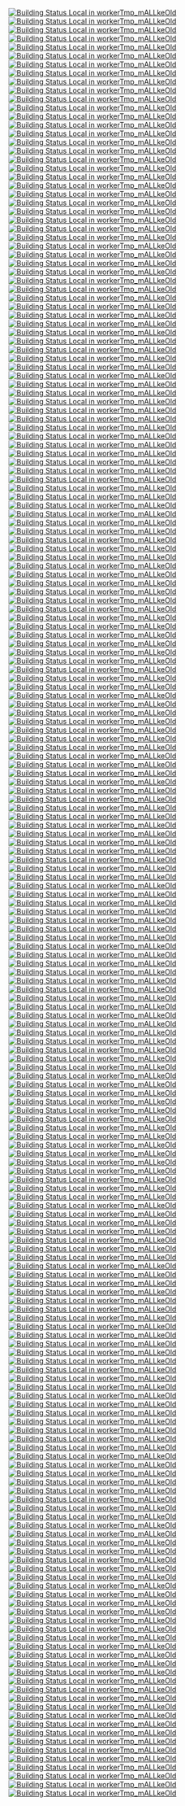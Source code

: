 [![Building Status Local in workerTmp_mALLkeOld](https://workerTmp.github.io/mALLkeOld/StAn/pvs_m120422p3/dragonflyoss_Dragonfly.svg)](https://github.com/Ulterius/server.git)
[![Building Status Local in workerTmp_mALLkeOld](https://workerTmp.github.io/mALLkeOld/StAn/pvs_m120422p3/cairo_cairo.svg)](https://github.com/Ulterius/server.git)
[![Building Status Local in workerTmp_mALLkeOld](https://workerTmp.github.io/mALLkeOld/StAn/pvs_m120422p3/libusb_libusb.svg)](https://github.com/Ulterius/server.git)
[![Building Status Local in workerTmp_mALLkeOld](https://workerTmp.github.io/mALLkeOld/StAn/pvs_m120422p3/zeek_zeek.svg)](https://github.com/Ulterius/server.git)
[![Building Status Local in workerTmp_mALLkeOld](https://workerTmp.github.io/mALLkeOld/StAn/pvs_m120422p3/cmake_cmake.svg)](https://github.com/Ulterius/server.git)
[![Building Status Local in workerTmp_mALLkeOld](https://workerTmp.github.io/mALLkeOld/StAn/pvs_m120422p3/tesseract-ocr_tesseract.svg)](https://github.com/Ulterius/server.git)
[![Building Status Local in workerTmp_mALLkeOld](https://workerTmp.github.io/mALLkeOld/StAn/pvs_m120422p3/openthread_openthread.svg)](https://github.com/Ulterius/server.git)
[![Building Status Local in workerTmp_mALLkeOld](https://workerTmp.github.io/mALLkeOld/StAn/pvs_m120422p3/xiph_tremor.svg)](https://github.com/Ulterius/server.git)
[![Building Status Local in workerTmp_mALLkeOld](https://workerTmp.github.io/mALLkeOld/StAn/pvs_m120422p3/ANSSI-FR_libecc.svg)](https://github.com/Ulterius/server.git)
[![Building Status Local in workerTmp_mALLkeOld](https://workerTmp.github.io/mALLkeOld/StAn/pvs_m120422p3/zeux_meshoptimizer.svg)](https://github.com/Ulterius/server.git)
[![Building Status Local in workerTmp_mALLkeOld](https://workerTmp.github.io/mALLkeOld/StAn/pvs_m120422p3/stefanberger_libtpms.svg)](https://github.com/Ulterius/server.git)
[![Building Status Local in workerTmp_mALLkeOld](https://workerTmp.github.io/mALLkeOld/StAn/pvs_m120422p3/libass_libass.svg)](https://github.com/Ulterius/server.git)
[![Building Status Local in workerTmp_mALLkeOld](https://workerTmp.github.io/mALLkeOld/StAn/pvs_m120422p3/yaml_pyyaml.svg)](https://github.com/Ulterius/server.git)
[![Building Status Local in workerTmp_mALLkeOld](https://workerTmp.github.io/mALLkeOld/StAn/pvs_m120422p3/WizardMac_ReadStat.svg)](https://github.com/Ulterius/server.git)
[![Building Status Local in workerTmp_mALLkeOld](https://workerTmp.github.io/mALLkeOld/StAn/pvs_m120422p3/google_myanmar-tools.svg)](https://github.com/Ulterius/server.git)
[![Building Status Local in workerTmp_mALLkeOld](https://workerTmp.github.io/mALLkeOld/StAn/pvs_m220422p6/OHDSI_WebAPI.svg)](https://github.com/Ulterius/server.git)
[![Building Status Local in workerTmp_mALLkeOld](https://workerTmp.github.io/mALLkeOld/StAn/pvs_m220422p6/NagVis_nagvis.svg)](https://github.com/Ulterius/server.git)
[![Building Status Local in workerTmp_mALLkeOld](https://workerTmp.github.io/mALLkeOld/StAn/pvs_m220422p6/ProgVal_Limnoria.svg)](https://github.com/Ulterius/server.git)
[![Building Status Local in workerTmp_mALLkeOld](https://workerTmp.github.io/mALLkeOld/StAn/pvs_m220422p6/Kong_docs.konghq.com.svg)](https://github.com/Ulterius/server.git)
[![Building Status Local in workerTmp_mALLkeOld](https://workerTmp.github.io/mALLkeOld/StAn/pvs_m220422p6/NagiosEnterprises_nagioscore.svg)](https://github.com/Ulterius/server.git)
[![Building Status Local in workerTmp_mALLkeOld](https://workerTmp.github.io/mALLkeOld/StAn/pvs_m220422p6/OpenRC_openrc.svg)](https://github.com/Ulterius/server.git)
[![Building Status Local in workerTmp_mALLkeOld](https://workerTmp.github.io/mALLkeOld/StAn/pvs_m220422p6/MarlinFirmware_Marlin.svg)](https://github.com/Ulterius/server.git)
[![Building Status Local in workerTmp_mALLkeOld](https://workerTmp.github.io/mALLkeOld/StAn/pvs_m220422p6/RackTables_racktables.svg)](https://github.com/Ulterius/server.git)
[![Building Status Local in workerTmp_mALLkeOld](https://workerTmp.github.io/mALLkeOld/StAn/pvs_m220422p6/Inist-CNRS_ezmaster.svg)](https://github.com/Ulterius/server.git)
[![Building Status Local in workerTmp_mALLkeOld](https://workerTmp.github.io/mALLkeOld/StAn/pvs_m220422p6/RainLoop_rainloop-webmail.svg)](https://github.com/Ulterius/server.git)
[![Building Status Local in workerTmp_mALLkeOld](https://workerTmp.github.io/mALLkeOld/StAn/pvs_m220422p6/Kotti_Kotti.svg)](https://github.com/Ulterius/server.git)
[![Building Status Local in workerTmp_mALLkeOld](https://workerTmp.github.io/mALLkeOld/StAn/pvs_m220422p6/LibVNC_x11vnc.svg)](https://github.com/Ulterius/server.git)
[![Building Status Local in workerTmp_mALLkeOld](https://workerTmp.github.io/mALLkeOld/StAn/pvs_m220422p6/RasaHQ_rasa.svg)](https://github.com/Ulterius/server.git)
[![Building Status Local in workerTmp_mALLkeOld](https://workerTmp.github.io/mALLkeOld/StAn/pvs_m220422p6/OpenIDC_pyoidc.svg)](https://github.com/Ulterius/server.git)
[![Building Status Local in workerTmp_mALLkeOld](https://workerTmp.github.io/mALLkeOld/StAn/pvs_m220422p6/Kong_docker-kong.svg)](https://github.com/Ulterius/server.git)
[![Building Status Local in workerTmp_mALLkeOld](https://workerTmp.github.io/mALLkeOld/StAn/pvs_m220422p6/LibVNC_vncterm.svg)](https://github.com/Ulterius/server.git)
[![Building Status Local in workerTmp_mALLkeOld](https://workerTmp.github.io/mALLkeOld/StAn/pvs_m220422p6/QubesOS_qubes-xscreensaver.svg)](https://github.com/Ulterius/server.git)
[![Building Status Local in workerTmp_mALLkeOld](https://workerTmp.github.io/mALLkeOld/StAn/pvs_m220422p6/LabD_wagtail-2fa.svg)](https://github.com/Ulterius/server.git)
[![Building Status Local in workerTmp_mALLkeOld](https://workerTmp.github.io/mALLkeOld/StAn/pvs_m220422p6/OpenRC_opentmpfiles.svg)](https://github.com/Ulterius/server.git)
[![Building Status Local in workerTmp_mALLkeOld](https://workerTmp.github.io/mALLkeOld/StAn/pvs_m220422p6/OpenSlides_OpenSlides.svg)](https://github.com/Ulterius/server.git)
[![Building Status Local in workerTmp_mALLkeOld](https://workerTmp.github.io/mALLkeOld/StAn/pvs_m220422p6/OpenMPT_openmpt.svg)](https://github.com/Ulterius/server.git)
[![Building Status Local in workerTmp_mALLkeOld](https://workerTmp.github.io/mALLkeOld/StAn/cc_m130422p4/libtiff_libtiff.svg)](https://github.com/Ulterius/server.git)
[![Building Status Local in workerTmp_mALLkeOld](https://workerTmp.github.io/mALLkeOld/StAn/cc_m130422p4/jbig2dec_jbig2dec.svg)](https://github.com/Ulterius/server.git)
[![Building Status Local in workerTmp_mALLkeOld](https://workerTmp.github.io/mALLkeOld/StAn/cc_m120422p3/dragonflyoss_Dragonfly.svg)](https://github.com/Ulterius/server.git)
[![Building Status Local in workerTmp_mALLkeOld](https://workerTmp.github.io/mALLkeOld/StAn/cc_m120422p3/cairo_cairo.svg)](https://github.com/Ulterius/server.git)
[![Building Status Local in workerTmp_mALLkeOld](https://workerTmp.github.io/mALLkeOld/StAn/cc_m120422p3/zeek_zeek.svg)](https://github.com/Ulterius/server.git)
[![Building Status Local in workerTmp_mALLkeOld](https://workerTmp.github.io/mALLkeOld/StAn/cc_m120422p3/cmake_cmake.svg)](https://github.com/Ulterius/server.git)
[![Building Status Local in workerTmp_mALLkeOld](https://workerTmp.github.io/mALLkeOld/StAn/cc_m120422p3/tesseract-ocr_tesseract.svg)](https://github.com/Ulterius/server.git)
[![Building Status Local in workerTmp_mALLkeOld](https://workerTmp.github.io/mALLkeOld/StAn/cc_m120422p3/openthread_openthread.svg)](https://github.com/Ulterius/server.git)
[![Building Status Local in workerTmp_mALLkeOld](https://workerTmp.github.io/mALLkeOld/StAn/cc_m120422p3/xiph_tremor.svg)](https://github.com/Ulterius/server.git)
[![Building Status Local in workerTmp_mALLkeOld](https://workerTmp.github.io/mALLkeOld/StAn/cc_m120422p3/ANSSI-FR_libecc.svg)](https://github.com/Ulterius/server.git)
[![Building Status Local in workerTmp_mALLkeOld](https://workerTmp.github.io/mALLkeOld/StAn/cc_m120422p3/zeux_meshoptimizer.svg)](https://github.com/Ulterius/server.git)
[![Building Status Local in workerTmp_mALLkeOld](https://workerTmp.github.io/mALLkeOld/StAn/cc_m120422p3/stefanberger_libtpms.svg)](https://github.com/Ulterius/server.git)
[![Building Status Local in workerTmp_mALLkeOld](https://workerTmp.github.io/mALLkeOld/StAn/cc_m120422p3/yaml_pyyaml.svg)](https://github.com/Ulterius/server.git)
[![Building Status Local in workerTmp_mALLkeOld](https://workerTmp.github.io/mALLkeOld/StAn/cppc_m220422p6/OHDSI_WebAPI.svg)](https://github.com/Ulterius/server.git)
[![Building Status Local in workerTmp_mALLkeOld](https://workerTmp.github.io/mALLkeOld/StAn/cppc_m220422p6/NagVis_nagvis.svg)](https://github.com/Ulterius/server.git)
[![Building Status Local in workerTmp_mALLkeOld](https://workerTmp.github.io/mALLkeOld/StAn/cppc_m220422p6/ProgVal_Limnoria.svg)](https://github.com/Ulterius/server.git)
[![Building Status Local in workerTmp_mALLkeOld](https://workerTmp.github.io/mALLkeOld/StAn/cppc_m220422p6/NagiosEnterprises_nagioscore.svg)](https://github.com/Ulterius/server.git)
[![Building Status Local in workerTmp_mALLkeOld](https://workerTmp.github.io/mALLkeOld/StAn/cppc_m220422p6/OpenRC_openrc.svg)](https://github.com/Ulterius/server.git)
[![Building Status Local in workerTmp_mALLkeOld](https://workerTmp.github.io/mALLkeOld/StAn/cppc_m220422p6/LibreDWG_libredwg.svg)](https://github.com/Ulterius/server.git)
[![Building Status Local in workerTmp_mALLkeOld](https://workerTmp.github.io/mALLkeOld/StAn/cppc_m220422p6/OpenSIPS_opensips.svg)](https://github.com/Ulterius/server.git)
[![Building Status Local in workerTmp_mALLkeOld](https://workerTmp.github.io/mALLkeOld/StAn/cppc_m220422p6/MarlinFirmware_Marlin.svg)](https://github.com/Ulterius/server.git)
[![Building Status Local in workerTmp_mALLkeOld](https://workerTmp.github.io/mALLkeOld/StAn/cppc_m220422p6/MagicStack_asyncpg.svg)](https://github.com/Ulterius/server.git)
[![Building Status Local in workerTmp_mALLkeOld](https://workerTmp.github.io/mALLkeOld/StAn/cppc_m220422p6/OpenedHand_didiwiki.svg)](https://github.com/Ulterius/server.git)
[![Building Status Local in workerTmp_mALLkeOld](https://workerTmp.github.io/mALLkeOld/StAn/cppc_m220422p6/LucidUnicorn_CVE-2020-10560-Key-Recovery.svg)](https://github.com/Ulterius/server.git)
[![Building Status Local in workerTmp_mALLkeOld](https://workerTmp.github.io/mALLkeOld/StAn/cppc_m220422p6/RackTables_racktables.svg)](https://github.com/Ulterius/server.git)
[![Building Status Local in workerTmp_mALLkeOld](https://workerTmp.github.io/mALLkeOld/StAn/cppc_m220422p6/LuaJIT_LuaJIT.svg)](https://github.com/Ulterius/server.git)
[![Building Status Local in workerTmp_mALLkeOld](https://workerTmp.github.io/mALLkeOld/StAn/cppc_m220422p6/RainLoop_rainloop-webmail.svg)](https://github.com/Ulterius/server.git)
[![Building Status Local in workerTmp_mALLkeOld](https://workerTmp.github.io/mALLkeOld/StAn/cppc_m220422p6/LibVNC_x11vnc.svg)](https://github.com/Ulterius/server.git)
[![Building Status Local in workerTmp_mALLkeOld](https://workerTmp.github.io/mALLkeOld/StAn/cppc_m220422p6/RasaHQ_rasa.svg)](https://github.com/Ulterius/server.git)
[![Building Status Local in workerTmp_mALLkeOld](https://workerTmp.github.io/mALLkeOld/StAn/cppc_m220422p6/OpenIDC_pyoidc.svg)](https://github.com/Ulterius/server.git)
[![Building Status Local in workerTmp_mALLkeOld](https://workerTmp.github.io/mALLkeOld/StAn/cppc_m220422p6/LibVNC_vncterm.svg)](https://github.com/Ulterius/server.git)
[![Building Status Local in workerTmp_mALLkeOld](https://workerTmp.github.io/mALLkeOld/StAn/cppc_m220422p6/NLnetLabs_unbound.svg)](https://github.com/Ulterius/server.git)
[![Building Status Local in workerTmp_mALLkeOld](https://workerTmp.github.io/mALLkeOld/StAn/cppc_m220422p6/QubesOS_qubes-xscreensaver.svg)](https://github.com/Ulterius/server.git)
[![Building Status Local in workerTmp_mALLkeOld](https://workerTmp.github.io/mALLkeOld/StAn/cppc_m220422p6/LibRaw_LibRaw.svg)](https://github.com/Ulterius/server.git)
[![Building Status Local in workerTmp_mALLkeOld](https://workerTmp.github.io/mALLkeOld/StAn/cppc_m220422p6/OpenRC_opentmpfiles.svg)](https://github.com/Ulterius/server.git)
[![Building Status Local in workerTmp_mALLkeOld](https://workerTmp.github.io/mALLkeOld/StAn/cppc_m220422p6/OpenSlides_OpenSlides.svg)](https://github.com/Ulterius/server.git)
[![Building Status Local in workerTmp_mALLkeOld](https://workerTmp.github.io/mALLkeOld/StAn/cppc_m220422p6/Opendigitalradio_ODR-PadEnc.svg)](https://github.com/Ulterius/server.git)
[![Building Status Local in workerTmp_mALLkeOld](https://workerTmp.github.io/mALLkeOld/StAn/cppc_m220422p6/OpenMPT_openmpt.svg)](https://github.com/Ulterius/server.git)
[![Building Status Local in workerTmp_mALLkeOld](https://workerTmp.github.io/mALLkeOld/StAn/pvs_m140422p5/status-im_status-go.svg)](https://github.com/Ulterius/server.git)
[![Building Status Local in workerTmp_mALLkeOld](https://workerTmp.github.io/mALLkeOld/StAn/pvs_m140422p5/GSA_data.gov.svg)](https://github.com/Ulterius/server.git)
[![Building Status Local in workerTmp_mALLkeOld](https://workerTmp.github.io/mALLkeOld/StAn/pvs_m140422p5/kubernetes_git-sync.svg)](https://github.com/Ulterius/server.git)
[![Building Status Local in workerTmp_mALLkeOld](https://workerTmp.github.io/mALLkeOld/StAn/pvs_m140422p5/18F_identity-idp.svg)](https://github.com/Ulterius/server.git)
[![Building Status Local in workerTmp_mALLkeOld](https://workerTmp.github.io/mALLkeOld/StAn/pvs_m140422p5/GSA_datagov-deploy.svg)](https://github.com/Ulterius/server.git)
[![Building Status Local in workerTmp_mALLkeOld](https://workerTmp.github.io/mALLkeOld/StAn/pvs_m140422p5/kubernetes_kompose.svg)](https://github.com/Ulterius/server.git)
[![Building Status Local in workerTmp_mALLkeOld](https://workerTmp.github.io/mALLkeOld/StAn/pvs_m140422p5/18F_federalist.svg)](https://github.com/Ulterius/server.git)
[![Building Status Local in workerTmp_mALLkeOld](https://workerTmp.github.io/mALLkeOld/StAn/pvs_m140422p5/DopplerHQ_cli.svg)](https://github.com/Ulterius/server.git)
[![Building Status Local in workerTmp_mALLkeOld](https://workerTmp.github.io/mALLkeOld/StAn/pvs_m140422p5/yahoo_gryffin.svg)](https://github.com/Ulterius/server.git)
[![Building Status Local in workerTmp_mALLkeOld](https://workerTmp.github.io/mALLkeOld/StAn/pvs_m140422p5/kubernetes_cloud-provider-openstack.svg)](https://github.com/Ulterius/server.git)
[![Building Status Local in workerTmp_mALLkeOld](https://workerTmp.github.io/mALLkeOld/StAn/pvs_m140422p5/kubernetes_org.svg)](https://github.com/Ulterius/server.git)
[![Building Status Local in workerTmp_mALLkeOld](https://workerTmp.github.io/mALLkeOld/StAn/pvs_m140422p5/maticnetwork_heimdall.svg)](https://github.com/Ulterius/server.git)
[![Building Status Local in workerTmp_mALLkeOld](https://workerTmp.github.io/mALLkeOld/StAn/pvs_m140422p5/kubernetes_enhancements.svg)](https://github.com/Ulterius/server.git)
[![Building Status Local in workerTmp_mALLkeOld](https://workerTmp.github.io/mALLkeOld/StAn/pvs_m140422p5/logdna_logdna-agent-v2.svg)](https://github.com/Ulterius/server.git)
[![Building Status Local in workerTmp_mALLkeOld](https://workerTmp.github.io/mALLkeOld/StAn/pvs_m140422p5/kubernetes_publishing-bot.svg)](https://github.com/Ulterius/server.git)
[![Building Status Local in workerTmp_mALLkeOld](https://workerTmp.github.io/mALLkeOld/StAn/pvs_m140422p5/yahoo_ychaos.svg)](https://github.com/Ulterius/server.git)
[![Building Status Local in workerTmp_mALLkeOld](https://workerTmp.github.io/mALLkeOld/StAn/pvs_m140422p5/kubernetes_perf-tests.svg)](https://github.com/Ulterius/server.git)
[![Building Status Local in workerTmp_mALLkeOld](https://workerTmp.github.io/mALLkeOld/StAn/pvs_m140422p5/orion-labs_node-red-contrib-orion.svg)](https://github.com/Ulterius/server.git)
[![Building Status Local in workerTmp_mALLkeOld](https://workerTmp.github.io/mALLkeOld/StAn/pvs_m140422p5/kubernetes_cloud-provider-azure.svg)](https://github.com/Ulterius/server.git)
[![Building Status Local in workerTmp_mALLkeOld](https://workerTmp.github.io/mALLkeOld/StAn/pvs_m140422p5/kubernetes_release.svg)](https://github.com/Ulterius/server.git)
[![Building Status Local in workerTmp_mALLkeOld](https://workerTmp.github.io/mALLkeOld/StAn/pvs_m140422p5/kubernetes_website.svg)](https://github.com/Ulterius/server.git)
[![Building Status Local in workerTmp_mALLkeOld](https://workerTmp.github.io/mALLkeOld/StAn/pvs_m140422p5/logdna_python.svg)](https://github.com/Ulterius/server.git)
[![Building Status Local in workerTmp_mALLkeOld](https://workerTmp.github.io/mALLkeOld/StAn/pvs_m140422p5/kubernetes_community.svg)](https://github.com/Ulterius/server.git)
[![Building Status Local in workerTmp_mALLkeOld](https://workerTmp.github.io/mALLkeOld/StAn/pvs_m140422p5/kubernetes_ingress-gce.svg)](https://github.com/Ulterius/server.git)
[![Building Status Local in workerTmp_mALLkeOld](https://workerTmp.github.io/mALLkeOld/StAn/pvs_m140422p5/kubernetes_dns.svg)](https://github.com/Ulterius/server.git)
[![Building Status Local in workerTmp_mALLkeOld](https://workerTmp.github.io/mALLkeOld/StAn/pvs_m140422p5/status-im_status-react.svg)](https://github.com/Ulterius/server.git)
[![Building Status Local in workerTmp_mALLkeOld](https://workerTmp.github.io/mALLkeOld/StAn/pvs_m140422p5/kubernetes_ingress-nginx.svg)](https://github.com/Ulterius/server.git)
[![Building Status Local in workerTmp_mALLkeOld](https://workerTmp.github.io/mALLkeOld/StAn/pvs_m130422p4/fribidi_fribidi.svg)](https://github.com/Ulterius/server.git)
[![Building Status Local in workerTmp_mALLkeOld](https://workerTmp.github.io/mALLkeOld/StAn/pvs_m130422p4/nlohmann_json.svg)](https://github.com/Ulterius/server.git)
[![Building Status Local in workerTmp_mALLkeOld](https://workerTmp.github.io/mALLkeOld/StAn/pvs_m130422p4/google_zopfli.svg)](https://github.com/Ulterius/server.git)
[![Building Status Local in workerTmp_mALLkeOld](https://workerTmp.github.io/mALLkeOld/StAn/pvs_m130422p4/istio_istio.svg)](https://github.com/Ulterius/server.git)
[![Building Status Local in workerTmp_mALLkeOld](https://workerTmp.github.io/mALLkeOld/StAn/pvs_m130422p4/libtiff_libtiff.svg)](https://github.com/Ulterius/server.git)
[![Building Status Local in workerTmp_mALLkeOld](https://workerTmp.github.io/mALLkeOld/StAn/pvs_m130422p4/GoogleCloudPlatform_esp-v2.svg)](https://github.com/Ulterius/server.git)
[![Building Status Local in workerTmp_mALLkeOld](https://workerTmp.github.io/mALLkeOld/StAn/pvs_m130422p4/distribution_distribution.svg)](https://github.com/Ulterius/server.git)
[![Building Status Local in workerTmp_mALLkeOld](https://workerTmp.github.io/mALLkeOld/StAn/pvs_m130422p4/python-pillow_Pillow.svg)](https://github.com/Ulterius/server.git)
[![Building Status Local in workerTmp_mALLkeOld](https://workerTmp.github.io/mALLkeOld/StAn/pvs_m130422p4/grpc_grpc.svg)](https://github.com/Ulterius/server.git)
[![Building Status Local in workerTmp_mALLkeOld](https://workerTmp.github.io/mALLkeOld/StAn/pvs_m130422p4/jbig2dec_jbig2dec.svg)](https://github.com/Ulterius/server.git)
[![Building Status Local in workerTmp_mALLkeOld](https://workerTmp.github.io/mALLkeOld/StAn/pvs_m130422p4/google_gvisor.svg)](https://github.com/Ulterius/server.git)
[![Building Status Local in workerTmp_mALLkeOld](https://workerTmp.github.io/mALLkeOld/StAn/oint_m120422p3/cairo_cairo.svg)](https://github.com/Ulterius/server.git)
[![Building Status Local in workerTmp_mALLkeOld](https://workerTmp.github.io/mALLkeOld/StAn/oint_m120422p3/cmake_cmake.svg)](https://github.com/Ulterius/server.git)
[![Building Status Local in workerTmp_mALLkeOld](https://workerTmp.github.io/mALLkeOld/StAn/oint_m120422p3/xiph_tremor.svg)](https://github.com/Ulterius/server.git)
[![Building Status Local in workerTmp_mALLkeOld](https://workerTmp.github.io/mALLkeOld/StAn/cppc_m120422p3/dragonflyoss_Dragonfly.svg)](https://github.com/Ulterius/server.git)
[![Building Status Local in workerTmp_mALLkeOld](https://workerTmp.github.io/mALLkeOld/StAn/cppc_m120422p3/cairo_cairo.svg)](https://github.com/Ulterius/server.git)
[![Building Status Local in workerTmp_mALLkeOld](https://workerTmp.github.io/mALLkeOld/StAn/cppc_m120422p3/OpenSIPS_opensips.svg)](https://github.com/Ulterius/server.git)
[![Building Status Local in workerTmp_mALLkeOld](https://workerTmp.github.io/mALLkeOld/StAn/cppc_m120422p3/mz-automation_libiec61850.svg)](https://github.com/Ulterius/server.git)
[![Building Status Local in workerTmp_mALLkeOld](https://workerTmp.github.io/mALLkeOld/StAn/cppc_m120422p3/libgd_libgd.svg)](https://github.com/Ulterius/server.git)
[![Building Status Local in workerTmp_mALLkeOld](https://workerTmp.github.io/mALLkeOld/StAn/cppc_m120422p3/libusb_libusb.svg)](https://github.com/Ulterius/server.git)
[![Building Status Local in workerTmp_mALLkeOld](https://workerTmp.github.io/mALLkeOld/StAn/cppc_m120422p3/pocoproject_poco.svg)](https://github.com/Ulterius/server.git)
[![Building Status Local in workerTmp_mALLkeOld](https://workerTmp.github.io/mALLkeOld/StAn/cppc_m120422p3/zeek_zeek.svg)](https://github.com/Ulterius/server.git)
[![Building Status Local in workerTmp_mALLkeOld](https://workerTmp.github.io/mALLkeOld/StAn/cppc_m120422p3/syoyo_tinygltf.svg)](https://github.com/Ulterius/server.git)
[![Building Status Local in workerTmp_mALLkeOld](https://workerTmp.github.io/mALLkeOld/StAn/cppc_m120422p3/lz4_lz4.svg)](https://github.com/Ulterius/server.git)
[![Building Status Local in workerTmp_mALLkeOld](https://workerTmp.github.io/mALLkeOld/StAn/cppc_m120422p3/cmake_cmake.svg)](https://github.com/Ulterius/server.git)
[![Building Status Local in workerTmp_mALLkeOld](https://workerTmp.github.io/mALLkeOld/StAn/cppc_m120422p3/tesseract-ocr_tesseract.svg)](https://github.com/Ulterius/server.git)
[![Building Status Local in workerTmp_mALLkeOld](https://workerTmp.github.io/mALLkeOld/StAn/cppc_m120422p3/imagemagick_imagemagick.svg)](https://github.com/Ulterius/server.git)
[![Building Status Local in workerTmp_mALLkeOld](https://workerTmp.github.io/mALLkeOld/StAn/cppc_m120422p3/openthread_openthread.svg)](https://github.com/Ulterius/server.git)
[![Building Status Local in workerTmp_mALLkeOld](https://workerTmp.github.io/mALLkeOld/StAn/cppc_m120422p3/mkj_dropbear.svg)](https://github.com/Ulterius/server.git)
[![Building Status Local in workerTmp_mALLkeOld](https://workerTmp.github.io/mALLkeOld/StAn/cppc_m120422p3/xiph_tremor.svg)](https://github.com/Ulterius/server.git)
[![Building Status Local in workerTmp_mALLkeOld](https://workerTmp.github.io/mALLkeOld/StAn/cppc_m120422p3/harfbuzz_harfbuzz.svg)](https://github.com/Ulterius/server.git)
[![Building Status Local in workerTmp_mALLkeOld](https://workerTmp.github.io/mALLkeOld/StAn/cppc_m120422p3/google_brotli.svg)](https://github.com/Ulterius/server.git)
[![Building Status Local in workerTmp_mALLkeOld](https://workerTmp.github.io/mALLkeOld/StAn/cppc_m120422p3/ANSSI-FR_libecc.svg)](https://github.com/Ulterius/server.git)
[![Building Status Local in workerTmp_mALLkeOld](https://workerTmp.github.io/mALLkeOld/StAn/cppc_m120422p3/aquynh_capstone.svg)](https://github.com/Ulterius/server.git)
[![Building Status Local in workerTmp_mALLkeOld](https://workerTmp.github.io/mALLkeOld/StAn/cppc_m120422p3/zeux_meshoptimizer.svg)](https://github.com/Ulterius/server.git)
[![Building Status Local in workerTmp_mALLkeOld](https://workerTmp.github.io/mALLkeOld/StAn/cppc_m120422p3/stefanberger_libtpms.svg)](https://github.com/Ulterius/server.git)
[![Building Status Local in workerTmp_mALLkeOld](https://workerTmp.github.io/mALLkeOld/StAn/cppc_m120422p3/facebook_zstd.svg)](https://github.com/Ulterius/server.git)
[![Building Status Local in workerTmp_mALLkeOld](https://workerTmp.github.io/mALLkeOld/StAn/cppc_m120422p3/libass_libass.svg)](https://github.com/Ulterius/server.git)
[![Building Status Local in workerTmp_mALLkeOld](https://workerTmp.github.io/mALLkeOld/StAn/cppc_m120422p3/yaml_pyyaml.svg)](https://github.com/Ulterius/server.git)
[![Building Status Local in workerTmp_mALLkeOld](https://workerTmp.github.io/mALLkeOld/StAn/cppc_m120422p3/proftpd_proftpd.svg)](https://github.com/Ulterius/server.git)
[![Building Status Local in workerTmp_mALLkeOld](https://workerTmp.github.io/mALLkeOld/StAn/cppc_m120422p3/WizardMac_ReadStat.svg)](https://github.com/Ulterius/server.git)
[![Building Status Local in workerTmp_mALLkeOld](https://workerTmp.github.io/mALLkeOld/StAn/cppc_m120422p3/google_myanmar-tools.svg)](https://github.com/Ulterius/server.git)
[![Building Status Local in workerTmp_mALLkeOld](https://workerTmp.github.io/mALLkeOld/StAn/cppc_m120422p3/radareorg_radare2.svg)](https://github.com/Ulterius/server.git)
[![Building Status Local in workerTmp_mALLkeOld](https://workerTmp.github.io/mALLkeOld/StAn/oint_m130422p4/libtiff_libtiff.svg)](https://github.com/Ulterius/server.git)
[![Building Status Local in workerTmp_mALLkeOld](https://workerTmp.github.io/mALLkeOld/StAn/oint_m130422p4/jbig2dec_jbig2dec.svg)](https://github.com/Ulterius/server.git)
[![Building Status Local in workerTmp_mALLkeOld](https://workerTmp.github.io/mALLkeOld/StAn/pvs_m20422p7/SeppPenner_WindowsHello.svg)](https://github.com/Ulterius/server.git)
[![Building Status Local in workerTmp_mALLkeOld](https://workerTmp.github.io/mALLkeOld/StAn/pvs_m20422p7/QuantConnect_Lean.svg)](https://github.com/Ulterius/server.git)
[![Building Status Local in workerTmp_mALLkeOld](https://workerTmp.github.io/mALLkeOld/StAn/pvs_m20422p7/Jasig_dotnet-cas-client.svg)](https://github.com/Ulterius/server.git)
[![Building Status Local in workerTmp_mALLkeOld](https://workerTmp.github.io/mALLkeOld/StAn/pvs_m20422p7/SparkDevNetwork_Rock.svg)](https://github.com/Ulterius/server.git)
[![Building Status Local in workerTmp_mALLkeOld](https://workerTmp.github.io/mALLkeOld/StAn/pvs_m20422p7/FastReports_FastReport.svg)](https://github.com/Ulterius/server.git)
[![Building Status Local in workerTmp_mALLkeOld](https://workerTmp.github.io/mALLkeOld/StAn/pvs_m20422p7/FirelyTeam_spark.svg)](https://github.com/Ulterius/server.git)
[![Building Status Local in workerTmp_mALLkeOld](https://workerTmp.github.io/mALLkeOld/StAn/pvs_m20422p7/binary-com_BinaryWebsocketDemo.svg)](https://github.com/Ulterius/server.git)
[![Building Status Local in workerTmp_mALLkeOld](https://workerTmp.github.io/mALLkeOld/StAn/pvs_m20422p7/OPCFoundation_UA-.NET-Legacy.svg)](https://github.com/Ulterius/server.git)
[![Building Status Local in workerTmp_mALLkeOld](https://workerTmp.github.io/mALLkeOld/StAn/pvs_m20422p7/Ulterius_server.svg)](https://github.com/Ulterius/server.git)
[![Building Status Local in workerTmp_mALLkeOld](https://workerTmp.github.io/mALLkeOld/StAn/pvs_m20422p7/muxy_gamelink-csharp.svg)](https://github.com/Ulterius/server.git)
[![Building Status Local in workerTmp_mALLkeOld](https://workerTmp.github.io/mALLkeOld/StAn/pvs_m20422p7/Sitecore_Sitecore.Rocks.svg)](https://github.com/Ulterius/server.git)
[![Building Status Local in workerTmp_mALLkeOld](https://workerTmp.github.io/mALLkeOld/StAn/pvs_m20422p7/OPCFoundation_UA-.NETStandard.svg)](https://github.com/Ulterius/server.git)
[![Building Status Local in workerTmp_mALLkeOld](https://workerTmp.github.io/mALLkeOld/StAn/pvs_m20422p7/Sustainsys_Saml2.svg)](https://github.com/Ulterius/server.git)
[![Building Status Local in workerTmp_mALLkeOld](https://workerTmp.github.io/mALLkeOld/StAn/pvs_m20422p7/BlastsMods_JoinPartyRCE.svg)](https://github.com/Ulterius/server.git)
[![Building Status Local in workerTmp_mALLkeOld](https://workerTmp.github.io/mALLkeOld/StAn/pvs_m20422p7/Kc57_JitBit_Helpdesk_Auth_Bypass.svg)](https://github.com/Ulterius/server.git)
[![Building Status Local in workerTmp_mALLkeOld](https://workerTmp.github.io/mALLkeOld/StAn/pvs_m20422p7/AsynkronIT_Wire.svg)](https://github.com/Ulterius/server.git)
[![Building Status Local in workerTmp_mALLkeOld](https://workerTmp.github.io/mALLkeOld/StAn/pvs_m20422p7/PiranhaCMS_piranha.core.svg)](https://github.com/Ulterius/server.git)
[![Building Status Local in workerTmp_mALLkeOld](https://workerTmp.github.io/mALLkeOld/StAn/pvs_m20422p7/IdentityServer_IdentityServer4.svg)](https://github.com/Ulterius/server.git)
[![Building Status Local in workerTmp_mALLkeOld](https://workerTmp.github.io/mALLkeOld/StAn/pvs_m20422p7/samuel-lucas6_ChaCha20-BLAKE2b.svg)](https://github.com/Ulterius/server.git)
[![Building Status Local in workerTmp_mALLkeOld](https://workerTmp.github.io/mALLkeOld/StAn/pvs_m20422p7/2sic_2sxc.svg)](https://github.com/Ulterius/server.git)
[![Building Status Local in workerTmp_mALLkeOld](https://workerTmp.github.io/mALLkeOld/StAn/pvs_m20422p7/OrchardCMS_OrchardCore.svg)](https://github.com/Ulterius/server.git)
[![Building Status Local in workerTmp_mALLkeOld](https://workerTmp.github.io/mALLkeOld/StAn/pvs_m20422p7/Orckestra_C1-CMS-Foundation.svg)](https://github.com/Ulterius/server.git)
[![Building Status Local in workerTmp_mALLkeOld](https://workerTmp.github.io/mALLkeOld/StAn/pvs_m20422p7/ServiceStack_ServiceStack.svg)](https://github.com/Ulterius/server.git)
[![Building Status Local in workerTmp_mALLkeOld](https://workerTmp.github.io/mALLkeOld/StAn/pvs_m20422p7/ClearCanvas_ClearCanvas.svg)](https://github.com/Ulterius/server.git)
[![Building Status Local in workerTmp_mALLkeOld](https://workerTmp.github.io/mALLkeOld/StAn/pvs_m20422p7/ASHTeam_ash-aio-2.svg)](https://github.com/Ulterius/server.git)
[![Building Status Local in workerTmp_mALLkeOld](https://workerTmp.github.io/mALLkeOld/StAn/pvs_m20422p7/NancyFx_Nancy.svg)](https://github.com/Ulterius/server.git)
[![Building Status Local in workerTmp_mALLkeOld](https://workerTmp.github.io/mALLkeOld/StAn/pvs_m20422p7/samuel-lucas6_Kryptor.svg)](https://github.com/Ulterius/server.git)
[![Building Status Local in workerTmp_mALLkeOld](https://workerTmp.github.io/mALLkeOld/StAn/pvs_m20422p7/HangfireIO_Hangfire.svg)](https://github.com/Ulterius/server.git)
[![Building Status Local in workerTmp_mALLkeOld](https://workerTmp.github.io/mALLkeOld/StAn/pvs_m20422p7/IdentityServer_IdentityServer3.svg)](https://github.com/Ulterius/server.git)
[![Building Status Local in workerTmp_mALLkeOld](https://workerTmp.github.io/mALLkeOld/StAn/pvs_m20422p7/JustArchiNET_ArchiSteamFarm.svg)](https://github.com/Ulterius/server.git)
[![Building Status Local in workerTmp_mALLkeOld](https://workerTmp.github.io/mALLkeOld/StAn/cq_m220422p6/OHDSI_WebAPI.svg)](https://github.com/Ulterius/server.git)
[![Building Status Local in workerTmp_mALLkeOld](https://workerTmp.github.io/mALLkeOld/StAn/cq_m220422p6/NagVis_nagvis.svg)](https://github.com/Ulterius/server.git)
[![Building Status Local in workerTmp_mALLkeOld](https://workerTmp.github.io/mALLkeOld/StAn/cq_m220422p6/ProgVal_Limnoria.svg)](https://github.com/Ulterius/server.git)
[![Building Status Local in workerTmp_mALLkeOld](https://workerTmp.github.io/mALLkeOld/StAn/cq_m220422p6/NagiosEnterprises_nagioscore.svg)](https://github.com/Ulterius/server.git)
[![Building Status Local in workerTmp_mALLkeOld](https://workerTmp.github.io/mALLkeOld/StAn/cq_m220422p6/OpenRC_openrc.svg)](https://github.com/Ulterius/server.git)
[![Building Status Local in workerTmp_mALLkeOld](https://workerTmp.github.io/mALLkeOld/StAn/cq_m220422p6/LibreDWG_libredwg.svg)](https://github.com/Ulterius/server.git)
[![Building Status Local in workerTmp_mALLkeOld](https://workerTmp.github.io/mALLkeOld/StAn/cq_m220422p6/OpenSIPS_opensips.svg)](https://github.com/Ulterius/server.git)
[![Building Status Local in workerTmp_mALLkeOld](https://workerTmp.github.io/mALLkeOld/StAn/cq_m220422p6/MarlinFirmware_Marlin.svg)](https://github.com/Ulterius/server.git)
[![Building Status Local in workerTmp_mALLkeOld](https://workerTmp.github.io/mALLkeOld/StAn/cq_m220422p6/MagicStack_asyncpg.svg)](https://github.com/Ulterius/server.git)
[![Building Status Local in workerTmp_mALLkeOld](https://workerTmp.github.io/mALLkeOld/StAn/cq_m220422p6/OpenedHand_didiwiki.svg)](https://github.com/Ulterius/server.git)
[![Building Status Local in workerTmp_mALLkeOld](https://workerTmp.github.io/mALLkeOld/StAn/cq_m220422p6/LucidUnicorn_CVE-2020-10560-Key-Recovery.svg)](https://github.com/Ulterius/server.git)
[![Building Status Local in workerTmp_mALLkeOld](https://workerTmp.github.io/mALLkeOld/StAn/cq_m220422p6/RackTables_racktables.svg)](https://github.com/Ulterius/server.git)
[![Building Status Local in workerTmp_mALLkeOld](https://workerTmp.github.io/mALLkeOld/StAn/cq_m220422p6/LuaJIT_LuaJIT.svg)](https://github.com/Ulterius/server.git)
[![Building Status Local in workerTmp_mALLkeOld](https://workerTmp.github.io/mALLkeOld/StAn/cq_m220422p6/Inist-CNRS_ezmaster.svg)](https://github.com/Ulterius/server.git)
[![Building Status Local in workerTmp_mALLkeOld](https://workerTmp.github.io/mALLkeOld/StAn/cq_m220422p6/RainLoop_rainloop-webmail.svg)](https://github.com/Ulterius/server.git)
[![Building Status Local in workerTmp_mALLkeOld](https://workerTmp.github.io/mALLkeOld/StAn/cq_m220422p6/Kotti_Kotti.svg)](https://github.com/Ulterius/server.git)
[![Building Status Local in workerTmp_mALLkeOld](https://workerTmp.github.io/mALLkeOld/StAn/cq_m220422p6/LibVNC_x11vnc.svg)](https://github.com/Ulterius/server.git)
[![Building Status Local in workerTmp_mALLkeOld](https://workerTmp.github.io/mALLkeOld/StAn/cq_m220422p6/RasaHQ_rasa.svg)](https://github.com/Ulterius/server.git)
[![Building Status Local in workerTmp_mALLkeOld](https://workerTmp.github.io/mALLkeOld/StAn/cq_m220422p6/OpenIDC_pyoidc.svg)](https://github.com/Ulterius/server.git)
[![Building Status Local in workerTmp_mALLkeOld](https://workerTmp.github.io/mALLkeOld/StAn/cq_m220422p6/LibVNC_vncterm.svg)](https://github.com/Ulterius/server.git)
[![Building Status Local in workerTmp_mALLkeOld](https://workerTmp.github.io/mALLkeOld/StAn/cq_m220422p6/NLnetLabs_unbound.svg)](https://github.com/Ulterius/server.git)
[![Building Status Local in workerTmp_mALLkeOld](https://workerTmp.github.io/mALLkeOld/StAn/cq_m220422p6/QubesOS_qubes-xscreensaver.svg)](https://github.com/Ulterius/server.git)
[![Building Status Local in workerTmp_mALLkeOld](https://workerTmp.github.io/mALLkeOld/StAn/cq_m220422p6/LLNL_msr-safe.svg)](https://github.com/Ulterius/server.git)
[![Building Status Local in workerTmp_mALLkeOld](https://workerTmp.github.io/mALLkeOld/StAn/cq_m220422p6/LabD_wagtail-2fa.svg)](https://github.com/Ulterius/server.git)
[![Building Status Local in workerTmp_mALLkeOld](https://workerTmp.github.io/mALLkeOld/StAn/cq_m220422p6/LibRaw_LibRaw.svg)](https://github.com/Ulterius/server.git)
[![Building Status Local in workerTmp_mALLkeOld](https://workerTmp.github.io/mALLkeOld/StAn/cq_m220422p6/OpenRC_opentmpfiles.svg)](https://github.com/Ulterius/server.git)
[![Building Status Local in workerTmp_mALLkeOld](https://workerTmp.github.io/mALLkeOld/StAn/cq_m220422p6/OpenSlides_OpenSlides.svg)](https://github.com/Ulterius/server.git)
[![Building Status Local in workerTmp_mALLkeOld](https://workerTmp.github.io/mALLkeOld/StAn/cq_m220422p6/Opendigitalradio_ODR-PadEnc.svg)](https://github.com/Ulterius/server.git)
[![Building Status Local in workerTmp_mALLkeOld](https://workerTmp.github.io/mALLkeOld/StAn/cq_m220422p6/OpenMPT_openmpt.svg)](https://github.com/Ulterius/server.git)
[![Building Status Local in workerTmp_mALLkeOld](https://workerTmp.github.io/mALLkeOld/StAn/cppc_oldyml1/hercules-team_augeas.svg)](https://github.com/Ulterius/server.git)
[![Building Status Local in workerTmp_mALLkeOld](https://workerTmp.github.io/mALLkeOld/StAn/cppc_oldyml1/LibRaw_LibRaw.svg)](https://github.com/Ulterius/server.git)
